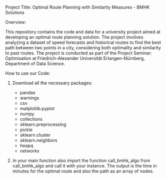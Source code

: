 Project Title: Optimal Route Planning with Similarity Measures - BMHK Solutions

Overview:

This repository contains the code and data for a university project aimed at developing an optimal route planning solution. The project involves analyzing a dataset of speed forecasts and historical routes to find the best path between two points in a city, considering both optimality and similarity to past routes. The project is conducted as part of the Project Seminar: Optimisation at Friedrich–Alexander Universität Erlangen–Nürnberg, Department of Data Science.

How to use our Code: 
1. Download all the necessary packages:
   - pandas
   - warnings
   - csv
   - matplotlib.pyplot
   - numpy
   - collections
   - sklearn.preprocessing
   - pickle
   - sklearn.cluster
   - sklearn.neighbors
   - heapq
   - networkx

2. In your main function also import the function call_bmhk_algo from call_bmhk_algo and call it with your instance. The output is the time in minutes for the optimal route and also the path as an array of nodes. 

